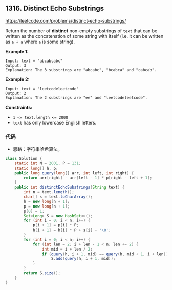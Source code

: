 ## 1316. Distinct Echo Substrings

https://leetcode.com/problems/distinct-echo-substrings/

Return the number of **distinct** non-empty substrings of `text` that can be written as the concatenation of some string with itself (i.e. it can be written as `a + a` where `a` is some string).

 

**Example 1:**

```
Input: text = "abcabcabc"
Output: 3
Explanation: The 3 substrings are "abcabc", "bcabca" and "cabcab".
```

**Example 2:**

```
Input: text = "leetcodeleetcode"
Output: 2
Explanation: The 2 substrings are "ee" and "leetcodeleetcode".
```

 

**Constraints:**

- `1 <= text.length <= 2000`
- `text` has only lowercase English letters.



### 代码

- 思路：字符串哈希算法。

```java
class Solution {
    static int N = 2001, P = 131;
    static long[] h, p;
    public long query(long[] arr, int left, int right) {
        return arr[right] - arr[left - 1] * p[right - left + 1];
    }
    public int distinctEchoSubstrings(String text) {
        int n = text.length();
        char[] s = text.toCharArray();
        h = new long[n + 1];
        p = new long[n + 1];
        p[0] = 1;
        Set<Long> S = new HashSet<>();
        for (int i = 0; i < n; i++) {
            p[i + 1] = p[i] * P;
            h[i + 1] = h[i] * P + s[i] - '\0';
        }
        for (int i = 0; i < n; i++) {
            for (int len = 2; i + len - 1 < n; len += 2) {
                int mid = i + len / 2;
                if (query(h, i + 1, mid) == query(h, mid + 1, i + len))
                    S.add(query(h, i + 1, mid));
            }
        }
        return S.size();
    }
}
```